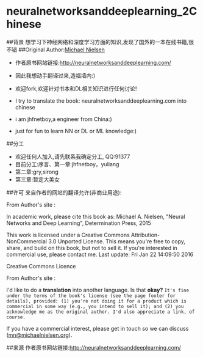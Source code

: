 # neuralnetworksanddeeplearning_2Chinese
##背景
想学习下神经网络和深度学习方面的知识,发现了国外的一本在线书籍,很不错
##Original Author:<a href='http://michaelnielsen.org/'>Michael Nielsen</a>

+ 作者原书网站链接:http://neuralnetworksanddeeplearning.com/

+ 因此我想动手翻译过来,造福墙内:)
+ 欢迎fork,欢迎针对书本和DL相关知识进行任何讨论!

+ I try to translate the book: neuralnetworksanddeeplearning.com  into chinese

+ i am jhfnetboy,a engineer from China:)

+ just for fun to learn NN or DL or ML knowledge:)

##分工
+ 欢迎任何人加入,请先联系我确定分工, QQ:91377
+ 目前分工:序言、第一章:jhfnetboy，yuliang
+ 第二章:gry,sirong
+ 第三章:暂定大美女


##许可
来自作者的网站的翻译允许(非商业用途):

From Author's site :

In academic work, please cite this book as: Michael A. Nielsen, "Neural Networks and Deep Learning", Determination Press, 2015 

This work is licensed under a Creative Commons Attribution-NonCommercial 3.0 Unported License. This means you're free to copy, share, and build on this book, but not to sell it. If you're interested in commercial use, please contact me. Last update: Fri Jan 22 14:09:50 2016 


Creative Commons Licence

From Author's site :

I'd like to do a <b>translation</b> into another language. Is that <b>okay?</b>
 `It's fine under the terms of the book's license (see the page footer for details), provided: (1) you're not doing it for a product which is commercial in some way (e.g., you intend to sell it); and (2) you acknowledge me as the original author. I'd also appreciate a link, of course.`

 If you have a commercial interest, please get in touch so we can discuss (mn@michaelnielsen.org).

##来源
作者原书网站链接:http://neuralnetworksanddeeplearning.com/





